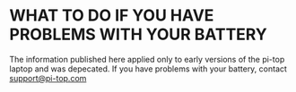 # WHAT TO DO IF YOU HAVE PROBLEMS WITH YOUR BATTERY

The information published here applied only to early versions of the pi-top laptop and was depecated.
If you have problems with your battery, contact support@pi-top.com








